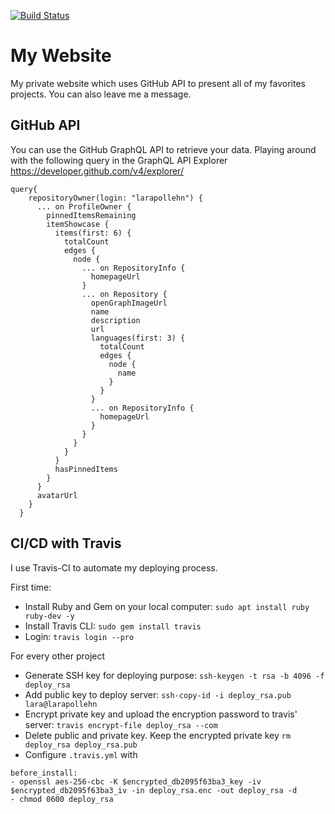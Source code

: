[![Build Status](https://travis-ci.com/larapollehn/my-website.svg?branch=master)](https://travis-ci.com/larapollehn/my-website)
# My Website

My private website which uses GitHub API to present all of my favorites projects. You can also leave me a message. 

## GitHub API

You can use the GitHub GraphQL API to retrieve your data. Playing around with the following query in the GraphQL API Explorer https://developer.github.com/v4/explorer/

```
query{
    repositoryOwner(login: "larapollehn") {
      ... on ProfileOwner {
        pinnedItemsRemaining
        itemShowcase {
          items(first: 6) {
            totalCount
            edges {
              node {
                ... on RepositoryInfo {
                  homepageUrl
                }
                ... on Repository {
                  openGraphImageUrl 
                  name
                  description
                  url
                  languages(first: 3) {
                    totalCount
                    edges {
                      node {
                        name
                      }
                    }
                  }
                  ... on RepositoryInfo {
                    homepageUrl
                  }
                }
              }
            }
          }
          hasPinnedItems
        }
      }
      avatarUrl
    }
  }
```

## CI/CD with Travis

I use Travis-CI to automate my deploying process. 

First time:
- Install Ruby and Gem on your local computer: `sudo apt install ruby ruby-dev -y`
- Install Travis CLI: `sudo gem install travis`
- Login: `travis login --pro`

For every other project
- Generate SSH key for deploying purpose: `ssh-keygen -t rsa -b 4096 -f deploy_rsa`
- Add public key to deploy server: `ssh-copy-id -i deploy_rsa.pub lara@larapollehn`
- Encrypt private key and upload the encryption password to travis' server: `travis encrypt-file deploy_rsa --com`
- Delete public and private key. Keep the encrypted private key `rm deploy_rsa deploy_rsa.pub`
- Configure `.travis.yml` with

```
before_install: 
- openssl aes-256-cbc -K $encrypted_db2095f63ba3_key -iv $encrypted_db2095f63ba3_iv -in deploy_rsa.enc -out deploy_rsa -d
- chmod 0600 deploy_rsa
```
